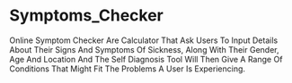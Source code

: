 # Symptoms_Checker
Online Symptom Checker Are Calculator That Ask Users To Input Details About Their Signs And Symptoms Of Sickness, Along With Their Gender, Age And Location And The Self Diagnosis Tool Will Then Give A Range Of Conditions That Might Fit The Problems A User Is Experiencing.
